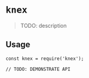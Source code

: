# `knex`

> TODO: description

## Usage

```
const knex = require('knex');

// TODO: DEMONSTRATE API
```
